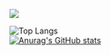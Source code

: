 ![](https://visitor-badge.laobi.icu/badge?page_id=lucascesar918.CharalambosIoannou)
 
  ![Top Langs](https://github-readme-stats.vercel.app/api/top-langs/?username=lucascesar918&theme=tokyonight&hide=css,asp.net,html)<br>
  [![Anurag's GitHub stats](https://github-readme-stats.vercel.app/api?username=lucascesar918)](https://github.com/anuraghazra/github-readme-stats)
